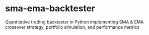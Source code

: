 # sma-ema-backtester
Quantitative trading backtester in Python implementing SMA &amp; EMA crossover strategy, portfolio simulation, and performance metrics
